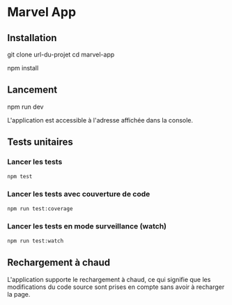 # Marvel App

## Installation

git clone url-du-projet
cd marvel-app

npm install

## Lancement

npm run dev

L'application est accessible à l'adresse affichée dans la console.

## Tests unitaires

### Lancer les tests
```bash
npm test
```

### Lancer les tests avec couverture de code
```bash
npm run test:coverage
```

### Lancer les tests en mode surveillance (watch)
```bash
npm run test:watch
```

## Rechargement à chaud

L'application supporte le rechargement à chaud, ce qui signifie que les modifications du code source sont prises en compte sans avoir à recharger la page.

